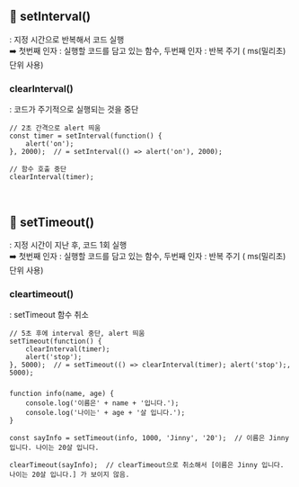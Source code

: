## 📍 setInterval()
: 지정 시간으로 반복해서 코드 실행<br>
➡️ 첫번째 인자 : 실행할 코드를 담고 있는 함수, 두번째 인자 : 반복 주기 ( ms(밀리초) 단위 사용) 

### clearInterval()
: 코드가 주기적으로 실행되는 것을 중단

    // 2초 간격으로 alert 띄움
    const timer = setInterval(function() {
        alert('on');
    }, 2000);  // = setInterval(() => alert('on'), 2000);
    
    // 함수 호출 중단
    clearInterval(timer);

<br>

## 📍 setTimeout()
: 지정 시간이 지난 후, 코드 1회 실행<br>
➡️ 첫번째 인자 : 실행할 코드를 담고 있는 함수, 두번째 인자 : 반복 주기 ( ms(밀리초) 단위 사용)

### cleartimeout()
: setTimeout 함수 취소

    // 5초 후에 interval 중단, alert 띄움
    setTimeout(function() {
        clearInterval(timer);
        alert('stop');
    }, 5000);  // = setTimeout(() => clearInterval(timer); alert('stop');, 5000);

###

    function info(name, age) {
        console.log('이름은' + name + '입니다.');
        console.log('나이는' + age + '살 입니다.');
    }
    
    const sayInfo = setTimeout(info, 1000, 'Jinny', '20');  // 이름은 Jinny 입니다. 나이는 20살 입니다.

    clearTimeout(sayInfo);  // clearTimeout으로 취소해서 [이름은 Jinny 입니다. 나이는 20살 입니다.] 가 보이지 않음.
